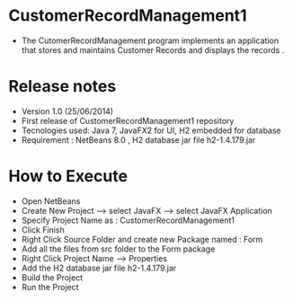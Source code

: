 CustomerRecordManagement1
=========================

* The CutomerRecordManagement program implements an application that  stores and maintains Customer Records and displays the records .

Release notes
=============
* Version 1.0 (25/06/2014)
* First release of CustomerRecordManagement1 repository
* Tecnologies used: Java 7, JavaFX2 for UI, H2 embedded for database
* Requirement : NetBeans 8.0 , H2 database jar file h2-1.4.179.jar

How to Execute
==============
* Open NetBeans
* Create New Project -->  select JavaFX --> select JavaFX Application
* Specify Project Name as :  CustomerRecordManagement1
* Click Finish
* Right Click Source Folder and create new Package named : Form
* Add all the files from src folder to the Form package
* Right Click Project Name --> Properties
* Add the H2 database jar file h2-1.4.179.jar
* Build the Project
* Run the Project

